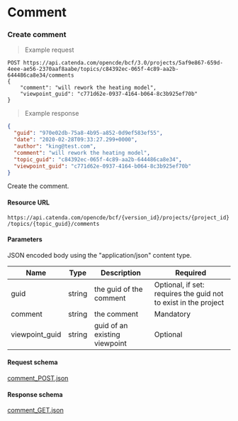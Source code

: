 # Comment

### Create comment

> Example request

```http
POST https://api.catenda.com/opencde/bcf/3.0/projects/5af9e867-659d-4eee-ae56-2370aaf8aabe/topics/c84392ec-065f-4c89-aa2b-644486ca8e34/comments
{
    "comment": "will rework the heating model",
    "viewpoint_guid": "c771d62e-0937-4164-b064-8c3b925ef70b"
}
```

> Example response

```json
{
  "guid": "970e02db-75a8-4b95-a852-0d9ef583ef55",
  "date": "2020-02-28T09:33:27.299+0000",
  "author": "king@test.com",
  "comment": "will rework the heating model",
  "topic_guid": "c84392ec-065f-4c89-aa2b-644486ca8e34",
  "viewpoint_guid": "c771d62e-0937-4164-b064-8c3b925ef70b"
}
```

Create the comment.

#### Resource URL

`https://api.catenda.com/opencde/bcf/{version_id}/projects/{project_id}/topics/{topic_guid}/comments`

#### Parameters

JSON encoded body using the "application/json" content type.

| Name            | Type   | Description                   | Required                                                        |
| --------------- | ------ | ----------------------------- | --------------------------------------------------------------- |
| guid            | string | the guid of the comment       | Optional, if set: requires the guid not to exist in the project |
| comment         | string | the comment                   | Mandatory                                                       |
| viewpoint\_guid | string | guid of an existing viewpoint | Optional                                                        |

#### Request schema

[comment\_POST.json](https://github.com/buildingSMART/BCF-API/blob/release\_3\_0/Schemas\_draft-03/Collaboration/Comment/comment\_POST.json)

#### Response schema

[comment\_GET.json](https://github.com/buildingSMART/BCF-API/blob/release\_3\_0/Schemas\_draft-03/Collaboration/Comment/comment\_GET.json)
